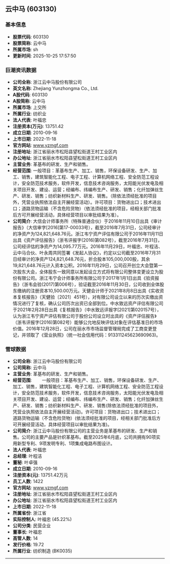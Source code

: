 ## 云中马 (603130)

### 基本信息

- **股票代码**: 603130
- **股票简称**: 云中马
- **所属市场**: sh
- **更新时间**: 2025-10-25 17:57:50

### 巨潮资讯数据

- **公司全称**: 浙江云中马股份有限公司
- **英文名称**: Zhejiang Yunzhongma Co., Ltd.
- **A股代码**: 603130
- **A股简称**: 云中马
- **所属市场**: 上交所
- **所属行业**: 纺织业
- **法人代表**: 叶福忠
- **注册资本(万元)**: 13751.42
- **成立日期**: 2010-09-16
- **上市日期**: 2022-11-18
- **官方网站**: www.yzmgf.com
- **注册地址**: 浙江省丽水市松阳县望松街道王村工业区内
- **办公地址**: 浙江省丽水市松阳县望松街道王村工业区内
- **主营业务**: 革基布的研发、生产和销售。
- **经营范围**: 一般项目：革基布生产、加工、销售，环保设备研发、生产、加工、销售，建筑智能化工程、电子工程、计算机网络工程、安全防范工程设计，安全防范技术服务，软件开发，信息技术咨询服务，太阳能光伏发电及相关项目开发、建设、运营；经编布、纬编布生产、研发、销售；化纤加弹丝生产、研发、销售；纺织新材料生产、研发、销售。（除依法须经批准的项目外，凭营业执照依法自主开展经营活动）。许可项目：货物进出口；技术进出口；道路货物运输（不含危险货物）（依法须经批准的项目，经相关部门批准后方可开展经营活动，具体经营项目以审批结果为准）。
- **公司简介**: 大信会计师事务所（特殊普通合伙）于2016年11月10日出具《审计报告》（大信审字[2016]第17-00033号），截至2016年7月31日，公司经审计的净资产为124,821,648.76元。浙江韦宁资产评估有限公司于2016年11月11日出具《资产评估报告》（浙韦评报字(2016)第082号），截至2016年7月31日，公司经评估的净资产为14,095.77万元。2016年11月29日，叶福忠、叶程洁、云中马合伙、叶永周共同签署《发起人协议》，约定以公司截至2016年7月31日经审计的净资产124,821,648.76元，折合股本105,000,000股，其余19,821,648.76元计入资本公积。2016年11月29日，公司召开创立大会暨第一次股东大会，全体股东一致同意以发起设立方式将有限公司整体变更设立为股份有限公司。浙江韦宁会计师事务所有限公司于2017年1月1日出具《验资报告》（浙韦会验(2017)第006号），验证截至2016年11月30日，公司收到全体股东缴纳的注册资本10,500.00万元。天健会计师于2021年8月8日出具《实收资本复核报告》（天健验〔2021〕451号），对有限公司设立以来的历次实缴出资情况进行了复核，确认公司历次出资已全部到位。中水致远资产评估有限公司于2021年2月28日出具《复核报告》（中水致远评报字[2021]第020157号），认为浙江韦宁资产评估有限公司于股份公司设立时出具的《资产评估报告》（浙韦评报字(2016)第082号）能够公允地反映评估对象在评估基准日的市场价值。2016年12月28日，公司在丽水市市场监督管理局完成了工商变更登记，并领取了《营业执照》（统一社会信用代码：913311245623690963)。

### 雪球数据

- **公司全称**: 浙江云中马股份有限公司
- **公司简称**: 云中马
- **主营业务**: 革基布的研发、生产和销售。
- **经营范围**: 　　一般项目：革基布生产、加工、销售，环保设备研发、生产、加工、销售，建筑智能化工程、电子工程、计算机网络工程、安全防范工程设计，安全防范技术服务，软件开发，信息技术咨询服务，太阳能光伏发电及相关项目开发、建设、运营；经编布、纬编布生产、研发、销售；化纤加弹丝生产、研发、销售；纺织新材料生产、研发、销售(除依法须经批准的项目外，凭营业执照依法自主开展经营活动)。许可项目：货物进出口；技术进出口；道路货物运输（不含危险货物）(依法须经批准的项目，经相关部门批准后方可开展经营活动，具体经营项目以审批结果为准)。
- **公司简介**: 浙江云中马股份有限公司的主营业务是革基布的研发、生产和销售。公司的主要产品是针织革基布。截至2025年6月底，公司共拥有90项实用新型专利、9项发明专利、1项集成电路布图设计。
- **法人代表**: 叶福忠
- **总经理**: 叶程洁
- **董秘**: 叶卓强
- **成立日期**: 2010-09-16
- **注册资本(元)**: 13751.42万元
- **员工人数**: 1422
- **官方网站**: www.yzmgf.com
- **注册地址**: 浙江省丽水市松阳县望松街道王村工业区内
- **办公地址**: 浙江省丽水市松阳县望松街道王村工业区内
- **上市日期**: 2022-11-18
- **所属省份**: 浙江省
- **实际控制人**: 叶福忠 (45.22%)
- **公司分类**: 民营企业
- **董事长**: 叶福忠
- **高管人数**: 14
- **发行价格**: 19.72
- **所属行业**: 纺织制造 (BK0035)

---